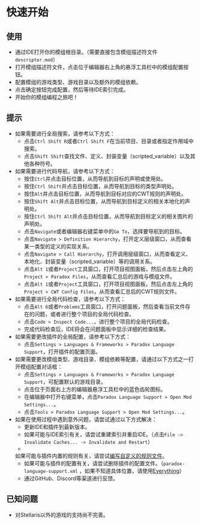 # 快速开始

## 使用

* 通过IDE打开你的模组根目录。（需要直接包含模组描述符文件`descriptor.mod`）
* 打开模组描述符文件，点击位于编辑器右上角的悬浮工具栏中的模组配置按钮。
* 配置模组的游戏类型、游戏目录以及额外的模组依赖。
* 点击确定按钮完成配置，然后等待IDE索引完成。
* 开始你的模组编程之旅吧！

## 提示

* 如果需要进行全局搜索，请参考以下方式：
    * 点击`Ctrl Shift R`或者`Ctrl Shift F`在当前项目、目录或者指定作用域中搜索。
    * 点击`Shift Shift`查找文件、定义、封装变量（scripted_variable）以及其他各种符号。
* 如果需要进行代码导航，请参考以下方式：
    * 按住`Ctrl`并点击目标位置，从而导航到目标的声明或使用处。
    * 按住`Ctrl Shift`并点击目标位置，从而导航到目标的类型声明处。
    * 按住`Alt`并点击目标位置，从而导航到目标对应的CWT规则的声明处。
    * 按住`Shift Alt`并点击目标位置，从而导航到目标定义的相关本地化的声明处。
    * 按住`Ctrl Shift Alt`并点击目标位置，从而导航到目标定义的相关图片的声明处。
    * 点击`Navigate`或者编辑器右键菜单中的`Go To`，选择要导航到的目标。
    * 点击`Navigate > Definition Hierarchy`，打开定义层级窗口，从而查看某一类型的定义的实现关系。
    * 点击`Navigate > Call Hierarchy`，打开调用层级窗口，从而查看定义、本地化、封装变量（scripted_variable）等的调用关系。
    * 点击`Alt 1`或者`Project`工具窗口，打开项目视图面板，然后点击左上角的`Project > Paradox Files`，从而查看汇总后的游戏与模组文件。
    * 点击`Alt 1`或者`Project`工具窗口，打开项目视图面板，然后点击左上角的`Project > CWT Config Files`，从而查看汇总后的CWT规则文件。
* 如果需要进行全局代码检查，请参考以下方式：
    * 点击`Alt 6`或者`Problems`工具窗口，打开问题面板，然后查看当前文件存在的问题，或者进行整个项目的全局代码检查。
    * 点击`Code > Inspect Code...`，进行整个项目的全局代码检查。
    * 完成代码检查后，IDE将会在问题面板中显示详细的检查结果。
* 如果需要更改插件的全局配置，请参考以下方式：
    * 点击`Settings > Languages & Frameworks > Paradox Language Support`，打开插件的配置页面。
* 如果需要更改模组类型、游戏目录、模组依赖等配置，请通过以下方式之一打开模组配置对话框：
    * 点击`Settings > Languages & Frameworks > Paradox Language Support`，可配置默认的游戏目录。
    * 点击位于页面右上方的编辑器悬浮工具栏中的蓝色齿轮图标。
    * 在编辑器中打开右键菜单，点击`Paradox Language Support > Open Mod Settings...`。
    * 点击`Tools > Paradox Language Support > Open Mod Settings...`。
* 如果在使用过程中遇到意外问题，请尝试通过以下方式解决：
    * 更新IDE和插件到最新版本。
    * 如果可能与IDE索引有关，请尝试重建索引并重启IDE。（点击`File -> Invalidate Caches... -> Invalidate and Restart`）
    *
    如果可能与插件内置的规则有关，请尝试[编写自定义的规则文件](https://windea.icu/Paradox-Language-Support/#/zh/config.md#writing-cwt-config-files)。
    * 如果可能与插件的配置有关，请尝试删除插件的配置文件。（`paradox-language-support.xml`
      ，如果不知道具体位置，请使用[Everything](https://www.voidtools.com)）
    * 通过GitHub、Discord等渠道进行反馈。

## 已知问题

* 对Stellaris以外的游戏的支持尚不完善。